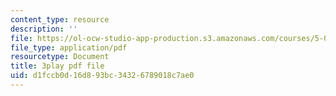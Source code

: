 ```yaml
---
content_type: resource
description: ''
file: https://ol-ocw-studio-app-production.s3.amazonaws.com/courses/5-08j-biological-chemistry-ii-spring-2016/d1fccb0d16d893bc34326789018c7ae0_kx9OzsCL4I.pdf
file_type: application/pdf
resourcetype: Document
title: 3play pdf file
uid: d1fccb0d-16d8-93bc-3432-6789018c7ae0
---
```

